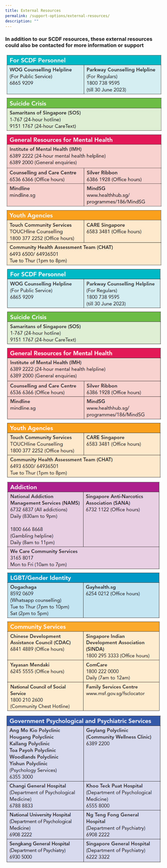 ```yaml
---
title: External Resources
permalink: /support-options/external-resources/
description: ""
---
```

### In addition to our SCDF resources, these external resources could also be contacted for more information or support
![](/images/helpline%201.jpg)
![](/images/helplines%201.png)
![](/images/helplines%202.png)
![](/images/helplines%203.png)

